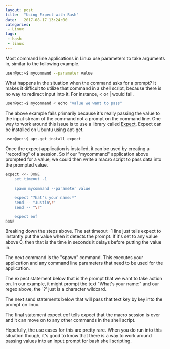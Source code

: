 ```yaml
---
layout: post
title:  "Using Expect with Bash"
date:   2017-08-17 13:24:00
categories:
 - Linux
tags:
 - bash
 - linux
---
```

Most command line applications in Linux use parameters to take arguments in, similar to the following example.

``` bash
user@pc:~$ mycommand --parameter value
```

What happens in the situation when the command asks for a prompt? It makes it difficult to utilize that command in a shell script, because there is no way to redirect input into it. For instance, < or \| would fail.

``` bash
user@pc:~$ mycommand < echo "value we want to pass"
```

The above example fails primarily because it's really passing the value to the input stream of the command not a prompt on the command line. One way to work around this issue is to use a library called [Expect](https://packages.ubuntu.com/search?keywords=expect). Expect can be installed on Ubuntu using apt-get.

``` bash
user@pc:~$ apt-get install expect
```

Once the expect application is installed, it can be used by creating a "recording" of a session. So if our "mycommand" application above prompted for a value, we could then write a macro script to pass data into the prompted value.

``` bash
expect <<- DONE
    set timeout -1

    spawn mycommand --parameter value

    expect "?hat's your name:*"
    send -- "Justin\r"
    send -- "\r"

    expect eof
DONE
```

Breaking down the steps above. The set timeout -1 line just tells expect to instantly put the value when it detects the prompt. If it's set to any value above 0, then that is the time in seconds it delays before putting the value in.

The next command is the "spawn" command. This executes your application and any command line parameters that need to be used for the application.

The expect statement below that is the prompt that we want to take action on. In our example, it might prompt the text "What's your name:" and our regex above, the '?' just is a character wildcard.

The next send statements below that will pass that text key by key into the prompt on linux.

The final statement expect eof tells expect that the macro session is over and it can move on to any other commands in the shell script.

Hopefully, the use cases for this are pretty rare. When you do run into this situation though, it's good to know that there is a way to work around passing values into an input prompt for bash shell scripting.
